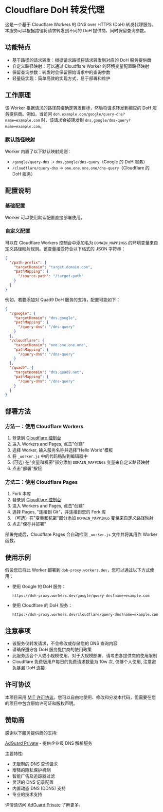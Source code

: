 # Cloudflare DoH 转发代理

这是一个基于 Cloudflare Workers 的 DNS over HTTPS (DoH) 转发代理服务。本服务可以根据路径将请求转发到不同的 DoH 提供商，同时保留查询参数。

## 功能特点

- 基于路径的请求转发：根据请求路径将请求转发到对应的 DoH 服务提供商
- 自定义路径映射：可以通过 Cloudflare Worker 的环境变量配置路径映射
- 保留查询参数：转发时会保留原始请求中的查询参数
- 轻量级实现：简单高效的实现方式，易于部署和维护

## 工作原理

该 Worker 根据请求的路径前缀确定转发目标，然后将请求转发到相应的 DoH 服务提供商。例如，当访问 `doh.example.com/google/query-dns?name=example.com` 时，该请求会被转发到 `dns.google/dns-query?name=example.com`。

### 默认路径映射

Worker 内置了以下默认映射规则：

- `/google/query-dns` → `dns.google/dns-query`（Google 的 DoH 服务）
- `/cloudflare/query-dns` → `one.one.one.one/dns-query`（Cloudflare 的 DoH 服务）

## 配置说明

### 基础配置

Worker 可以使用默认配置直接部署使用。

### 自定义配置

可以在 Cloudflare Workers 控制台中添加名为 `DOMAIN_MAPPINGS` 的环境变量来自定义路径映射规则。该变量接受符合以下格式的 JSON 字符串：

```json
{
  "/path-prefix": {
    "targetDomain": "target.domain.com",
    "pathMapping": {
      "/source-path": "/target-path"
    }
  }
}
```

例如，若要添加对 Quad9 DoH 服务的支持，配置可能如下：

```json
{
  "/google": {
    "targetDomain": "dns.google",
    "pathMapping": {
      "/query-dns": "/dns-query"
    }
  },
  "/cloudflare": {
    "targetDomain": "one.one.one.one",
    "pathMapping": {
      "/query-dns": "/dns-query"
    }
  },
  "/quad9": {
    "targetDomain": "dns.quad9.net",
    "pathMapping": {
      "/query-dns": "/dns-query"
    }
  }
}
```

## 部署方法

### 方法一：使用 Cloudflare Workers

1. 登录到 [Cloudflare 控制台](https://dash.cloudflare.com/)
1. 进入 Workers and Pages, 点击"创建"
1. 选择 Worker, 输入服务名称并选择"Hello World"模板
1. 将 `_worker.js` 中的代码粘贴到编辑器中
1. (可选) 在"变量和机密"部分添加 `DOMAIN_MAPPINGS` 变量来自定义路径映射
1. 点击"部署"按钮

### 方法二：使用 Cloudflare Pages

1. Fork 本库
1. 登录到 [Cloudflare 控制台](https://dash.cloudflare.com/)
1. 进入 Workers and Pages, 点击"创建"
1. 选择 Pages, "连接到 Git"，并连接到您的 Fork 库
1. （可选）在"变量和机密"部分添加 `DOMAIN_MAPPINGS` 变量来自定义路径映射
1. 点击"保存并部署"

部署完成后，Cloudflare Pages 会自动检测 `_worker.js` 文件并将其用作 Worker 函数。

## 使用示例

假设您已将此 Worker 部署到 `doh-proxy.workers.dev`，您可以通过以下方式使用：

- 使用 Google 的 DoH 服务：

  ```
  https://doh-proxy.workers.dev/google/query-dns?name=example.com
  ```

- 使用 Cloudflare 的 DoH 服务：
  ```
  https://doh-proxy.workers.dev/cloudflare/query-dns?name=example.com
  ```

## 注意事项

- 该服务仅转发请求，不会修改或存储您的 DNS 查询内容
- 请确保遵守各 DoH 服务提供商的使用政策
- 此服务适合个人或小规模使用，对于大规模部署，请考虑各提供商的使用限制
- Cloudflare 免费版用户每日的免费请求数量为 10w 次, 仅够个人使用, 注意避免暴漏 DoH 连接

## 许可协议

本项目采用 [MIT 许可协议](LICENSE)。您可以自由地使用、修改和分发本代码，但需要在您的项目中包含原始许可证和版权声明。

## 赞助商

感谢以下服务提供商的支持:

[AdGuard Private](https://www.adguardprivate.com) - 提供企业级 DNS 解析服务

主要特性:

- 无限制的 DNS 查询请求
- 增强的隐私保护机制
- 智能广告及追踪器过滤
- 灵活的 DNS 记录配置
- 内置动态 DNS (DDNS) 支持
- 专业的技术支持

详情请访问 [AdGuard Private](https://www.adguardprivate.com) 了解更多。
